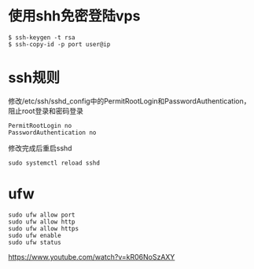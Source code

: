 # 使用shh免密登陆vps

```
$ ssh-keygen -t rsa
$ ssh-copy-id -p port user@ip
```

# ssh规则

修改/etc/ssh/sshd_config中的PermitRootLogin和PasswordAuthentication，阻止root登录和密码登录

```
PermitRootLogin no
PasswordAuthentication no
```

修改完成后重启sshd

```
sudo systemctl reload sshd
```

# ufw

```
sudo ufw allow port
sudo ufw allow http
sudo ufw allow https
sudo ufw enable
sudo ufw status
```

https://www.youtube.com/watch?v=kR06NoSzAXY
